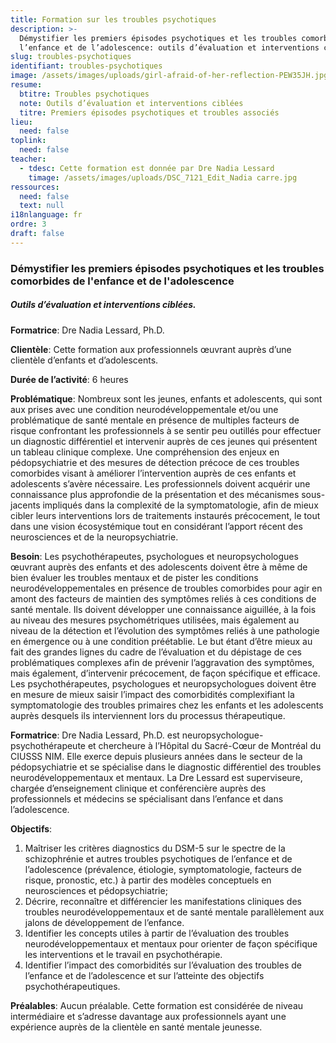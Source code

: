 ```yaml
---
title: Formation sur les troubles psychotiques
description: >-
  Démystifier les premiers épisodes psychotiques et les troubles comorbides de
  l’enfance et de l’adolescence: outils d’évaluation et interventions ciblées
slug: troubles-psychotiques
identifiant: troubles-psychotiques
image: /assets/images/uploads/girl-afraid-of-her-reflection-PEW35JH.jpg
resume:
  btitre: Troubles psychotiques
  note: Outils d’évaluation et interventions ciblées
  titre: Premiers épisodes psychotiques et troubles associés
lieu:
  need: false
toplink:
  need: false
teacher:
  - tdesc: Cette formation est donnée par Dre Nadia Lessard
    timage: /assets/images/uploads/DSC_7121_Edit_Nadia carre.jpg
ressources:
  need: false
  text: null
i18nlanguage: fr
ordre: 3
draft: false
---
```


### Démystifier les premiers épisodes psychotiques et les troubles comorbides de l'enfance et de l'adolescence 
##### Outils d’évaluation et interventions ciblées.

**Formatrice**: Dre Nadia Lessard, Ph.D. 

**Clientèle**: Cette formation aux professionnels œuvrant auprès d’une clientèle d’enfants et d’adolescents.

**Durée de l’activité**: 6 heures

**Problématique**: Nombreux sont les jeunes, enfants et adolescents, qui sont aux prises avec une condition neurodéveloppementale et/ou une problématique de santé mentale en présence de multiples facteurs de risque confrontant les professionnels à se sentir peu outillés pour effectuer un diagnostic différentiel et intervenir auprès de ces jeunes qui présentent un tableau clinique complexe. Une compréhension des enjeux en pédopsychiatrie et des mesures de détection précoce de ces troubles comorbides visant à améliorer l’intervention auprès de ces enfants et adolescents s’avère nécessaire. Les professionnels doivent acquérir une connaissance plus approfondie de la présentation et des mécanismes sous-jacents impliqués dans la complexité de la symptomatologie, afin de mieux cibler leurs interventions lors de traitements instaurés précocement, le tout dans une vision écosystémique tout en considérant l’apport récent des neurosciences et de la neuropsychiatrie.

**Besoin**: Les psychothérapeutes, psychologues et neuropsychologues œuvrant auprès des enfants et des adolescents doivent être à même de bien évaluer les troubles mentaux et de pister les conditions neurodéveloppementales en présence de troubles comorbides pour agir en amont des facteurs de maintien des symptômes reliés à ces conditions de santé mentale. Ils doivent développer une connaissance aiguillée, à la fois au niveau des mesures psychométriques utilisées, mais également au niveau de la détection et l’évolution des symptômes reliés à une pathologie en émergence ou à une condition préétablie. Le but étant d’être mieux au fait des grandes lignes du cadre de l’évaluation et du dépistage de ces problématiques complexes afin de prévenir l’aggravation des symptômes, mais également, d’intervenir précocement, de façon spécifique et efficace. Les psychothérapeutes, psychologues et neuropsychologues doivent être en mesure de mieux saisir l’impact des comorbidités complexifiant la symptomatologie des troubles primaires chez les enfants et les adolescents auprès desquels ils interviennent lors du processus thérapeutique.

**Formatrice**: Dre Nadia Lessard, Ph.D. est neuropsychologue-psychothérapeute et chercheure à l’Hôpital du Sacré-Cœur de Montréal du CIUSSS NIM. Elle exerce depuis plusieurs années dans le secteur de la pédopsychiatrie et se spécialise dans le diagnostic différentiel des troubles neurodéveloppementaux et mentaux. La Dre Lessard est superviseure, chargée d’enseignement clinique et conférencière auprès des professionnels et médecins se spécialisant dans l’enfance et dans l’adolescence.  


**Objectifs**:

1. Maîtriser les critères diagnostics du DSM-5 sur le spectre de la schizophrénie et autres troubles psychotiques de l’enfance et de l’adolescence (prévalence, étiologie, symptomatologie, facteurs de risque, pronostic, etc.) à partir des modèles conceptuels en neurosciences et pédopsychiatrie;			
2. Décrire, reconnaître et différencier les manifestations cliniques des troubles neurodéveloppementaux et de santé mentale parallèlement aux jalons de développement de l’enfance.
3. Identifier les concepts utiles à partir de l’évaluation des troubles neurodéveloppementaux et mentaux pour orienter de façon spécifique les interventions et le travail en psychothérapie.
4. Identifier l’impact des comorbidités sur l’évaluation des troubles de l’enfance et de l’adolescence et sur l’atteinte des objectifs psychothérapeutiques.

**Préalables**: Aucun préalable. Cette formation est considérée de niveau intermédiaire et s’adresse davantage aux professionnels ayant une expérience auprès de la clientèle en santé mentale jeunesse.






